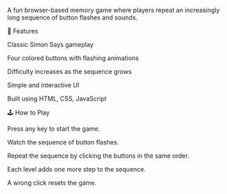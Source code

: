 A fun browser-based memory game where players repeat an increasingly long sequence of button flashes and sounds.

🚀 Features

Classic Simon Says gameplay

Four colored buttons with flashing animations

Difficulty increases as the sequence grows

Simple and interactive UI

Built using HTML, CSS, JavaScript

🕹️ How to Play

Press any key to start the game.

Watch the sequence of button flashes.

Repeat the sequence by clicking the buttons in the same order.

Each level adds one more step to the sequence.

A wrong click resets the game.
